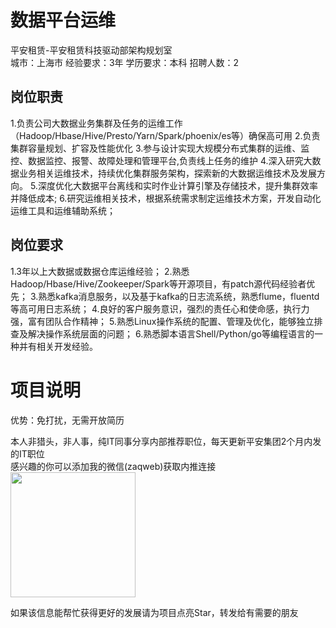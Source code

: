 # 数据平台运维
平安租赁-平安租赁科技驱动部架构规划室  
城市：上海市 经验要求：3年 学历要求：本科  招聘人数：2

## 岗位职责
1.负责公司大数据业务集群及任务的运维工作（Hadoop/Hbase/Hive/Presto/Yarn/Spark/phoenix/es等）确保高可用
   2.负责集群容量规划、扩容及性能优化
   3.参与设计实现大规模分布式集群的运维、监控、数据监控、报警、故障处理和管理平台,负责线上任务的维护
   4.深入研究大数据业务相关运维技术，持续优化集群服务架构，探索新的大数据运维技术及发展方向。
   5.深度优化大数据平台离线和实时作业计算引擎及存储技术，提升集群效率并降低成本;
   6.研究运维相关技术，根据系统需求制定运维技术方案，开发自动化运维工具和运维辅助系统；

## 岗位要求
1.3年以上大数据或数据仓库运维经验；
   2.熟悉Hadoop/Hbase/Hive/Zookeeper/Spark等开源项目，有patch源代码经验者优先；
   3.熟悉kafka消息服务，以及基于kafka的日志流系统，熟悉flume，fluentd等高可用日志系统；
   4.良好的客户服务意识，强烈的责任心和使命感，执行力强，富有团队合作精神；
   5.熟悉Linux操作系统的配置、管理及优化，能够独立排查及解决操作系统层面的问题；
   6.熟悉脚本语言Shell/Python/go等编程语言的一种并有相关开发经验。

# 项目说明

优势：免打扰，无需开放简历

本人非猎头，非人事，纯IT同事分享内部推荐职位，每天更新平安集团2个月内发的IT职位  
感兴趣的你可以添加我的微信(zaqweb)获取内推连接  
<img src="https://github.com/zaqweb/PA-IT-JOBS/blob/master/WechatICode.jpeg"  height="200" width="200">

如果该信息能帮忙获得更好的发展请为项目点亮Star，转发给有需要的朋友




